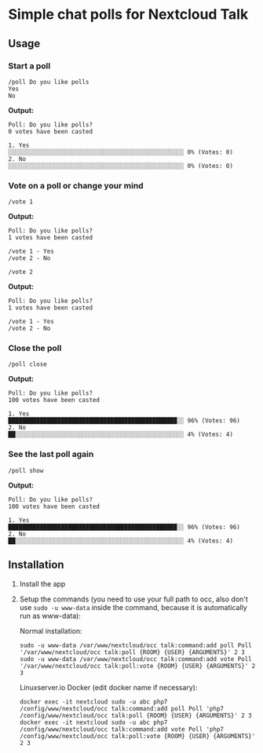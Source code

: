# Simple chat polls for Nextcloud Talk

## Usage

### Start a poll

```
/poll Do you like polls
Yes
No
```

**Output:**
```
Poll: Do you like polls?
0 votes have been casted

1. Yes
░░░░░░░░░░░░░░░░░░░░░░░░░░░░░░░░░░░░░░░░░░░░░░░░░░ 0% (Votes: 0)
2. No
░░░░░░░░░░░░░░░░░░░░░░░░░░░░░░░░░░░░░░░░░░░░░░░░░░ 0% (Votes: 0)
```

### Vote on a poll or change your mind

```
/vote 1
```

**Output:**
```
Poll: Do you like polls?
1 votes have been casted

/vote 1 - Yes
/vote 2 - No
```

```
/vote 2
```

**Output:**
```
Poll: Do you like polls?
1 votes have been casted

/vote 1 - Yes
/vote 2 - No
```

### Close the poll

```
/poll close
```

**Output:**
```
Poll: Do you like polls?
100 votes have been casted

1. Yes
████████████████████████████████████████████████░░ 96% (Votes: 96)
2. No
██░░░░░░░░░░░░░░░░░░░░░░░░░░░░░░░░░░░░░░░░░░░░░░░░ 4% (Votes: 4)
```

### See the last poll again

```
/poll show
```

**Output:**
```
Poll: Do you like polls?
100 votes have been casted

1. Yes
████████████████████████████████████████████████░░ 96% (Votes: 96)
2. No
██░░░░░░░░░░░░░░░░░░░░░░░░░░░░░░░░░░░░░░░░░░░░░░░░ 4% (Votes: 4)
```

## Installation

1. Install the app
2. Setup the commands (you need to use your full path to occ, also don't use `sudo -u www-data` inside the command, because it is automatically run as www-data):  
  
    Normal installation:
    ```
    sudo -u www-data /var/www/nextcloud/occ talk:command:add poll Poll '/var/www/nextcloud/occ talk:poll {ROOM} {USER} {ARGUMENTS}' 2 3
    sudo -u www-data /var/www/nextcloud/occ talk:command:add vote Poll '/var/www/nextcloud/occ talk:poll:vote {ROOM} {USER} {ARGUMENTS}' 2 3
    ```
    Linuxserver.io Docker (edit docker name if necessary):
    ```
    docker exec -it nextcloud sudo -u abc php7 /config/www/nextcloud/occ talk:command:add poll Poll 'php7 /config/www/nextcloud/occ talk:poll {ROOM} {USER} {ARGUMENTS}' 2 3
    docker exec -it nextcloud sudo -u abc php7 /config/www/nextcloud/occ talk:command:add vote Poll 'php7 /config/www/nextcloud/occ talk:poll:vote {ROOM} {USER} {ARGUMENTS}' 2 3
    ```
